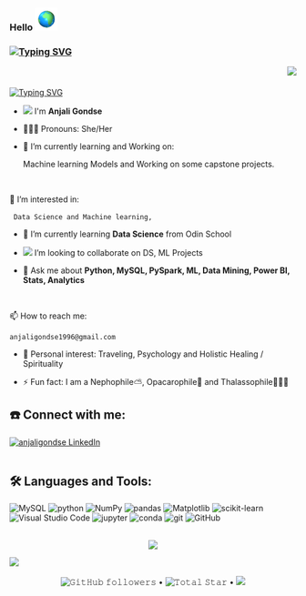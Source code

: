 ### **Hello** <img src="https://github.com/soopertramp/soopertramp/blob/main/globe-2.webp" width="40px">                          

### [![Typing SVG](https://readme-typing-svg.demolab.com?font=Fira+Code&duration=2000&pause=1000&color=1BD5F7&center=true&vCenter=true&repeat=false&width=435&lines=I'm+Anjali+Gondse+%F0%9F%91%8B)](https://git.io/typing-svg) <p align="right"> <img src="https://gifscenter.com/wp-content/uploads/2017/05/Indian%20Flag%20waving%20animation%20free%20download.gif" width="40px" />


[![Typing SVG](https://readme-typing-svg.demolab.com?font=Fira+Code&duration=3001&pause=1000&color=2DFAF1&background=C5D07500&center=true&vCenter=true&width=1001&height=104&lines=%7C+Providing+Data-Driven+Solutions+;+for+Business+Growth+%7C;%7C+Data+Science+%7C;+Python+%7C+SQL+%7CPower+BI+%7CPySpark%7C+ETL)](https://git.io/typing-svg)

- <img src="https://media.tenor.com/Wx9IEmZZXSoAAAAi/hi.gif" width="18px" /> I'm **Anjali Gondse**
  
  
- 👩🏾‍💻 Pronouns: She/Her
  
  
- 🔭 I’m currently learning and Working on:
     
     Machine learning Models and Working on some capstone projects.
  
  <br/> 
                                         
 👀 I’m interested in:
 
     Data Science and Machine learning, 
  
- 🌱 I’m currently learning **Data Science** from Odin School
 
  
- <img src="https://media.tenor.com/abZdiuXo7GYAAAAi/women-with-bunny-ears-joypixels.gif" width="20px"> I’m looking to collaborate on DS, ML Projects
  
  
- 💬 Ask me about **Python, MySQL, PySpark, ML, Data Mining, Power BI, Stats, Analytics** 
  
  <br/> 
 
 📫 How to reach me:
 
    anjaligondse1996@gmail.com
  
  
- 👀 Personal interest: Traveling, Psychology and Holistic Healing / Spirituality 
  
  
- ⚡ Fun fact: I am a Nephophile⛅, Opacarophile🌇 and Thalassophile🏄🏾‍♂️
  
 
## :phone: Connect with me:
 
<a href="https://www.linkedin.com/in/anjaligondse/" target="blank"><img align="center" src="https://upload.wikimedia.org/wikipedia/commons/b/b1/LinkedIn_Logo_2013_%282%29.svg" alt="anjaligondse LinkedIn" height="50" width="120" /></a> <br>
  <br>
</p>
  
## 🛠 Languages and Tools:
![MySQL](https://img.shields.io/badge/mysql-%2300f.svg?style=for-the-badge&logo=mysql&logoColor=white) 
![python](https://img.shields.io/badge/python%20-%2314354C.svg?&style=for-the-badge&logo=python&logoColor=white) 
![NumPy](https://img.shields.io/badge/numpy-%23013243.svg?style=for-the-badge&logo=numpy&logoColor=white) 
![pandas](https://img.shields.io/badge/pandas%20-%23150458.svg?&style=for-the-badge&logo=pandas&logoColor=white) 
![Matplotlib](https://img.shields.io/badge/Matplotlib-%23ffffff.svg?style=for-the-badge&logo=Matplotlib&logoColor=black) 
![scikit-learn](https://img.shields.io/badge/scikit--learn-%23F7931E.svg?style=for-the-badge&logo=scikit-learn&logoColor=white)
![Visual Studio Code](https://img.shields.io/badge/Visual%20Studio%20Code-0078d7.svg?style=for-the-badge&logo=visual-studio-code&logoColor=white)
![jupyter](https://img.shields.io/badge/Jupyter%20-%23F37626.svg?&style=for-the-badge&logo=Jupyter&logoColor=white) 
![conda](https://img.shields.io/badge/conda%20-%2342B029.svg?&style=for-the-badge&logo=anaconda&logoColor=white) 
![git](https://img.shields.io/badge/git%20-%23F05033.svg?&style=for-the-badge&logo=git&logoColor=black) 
![GitHub](https://img.shields.io/badge/github-%23121011.svg?style=for-the-badge&logo=github&logoColor=white)

 ##
  
 <p align="center"> <img align="center" src="https://github-readme-streak-stats.herokuapp.com/?user=anjaligondse&theme=dark&hide_border=true"/>

![](https://komarev.com/ghpvc/?username=anjaligondse&color=green&style=for-the-badge)  
  
  
</p>
  
<p align="center">
  <img src="https://img.shields.io/github/followers/anjaligondse?label=Followers&style=social" alt="𝙶𝚒𝚝𝙷𝚞𝚋 𝚏𝚘𝚕𝚕𝚘𝚠𝚎𝚛𝚜"> •
  <img src="https://img.shields.io/github/stars/anjaligondse?label=Stars" alt="𝚃𝚘𝚝𝚊𝚕 𝚂𝚝𝚊𝚛"> •
  <a href="https://github.com/sponsors/anjaligondse"><img src="https://img.shields.io/static/v1?label=Sponsor&message=%E2%9D%A4&logo=GitHub&color=%23fe8e86"/></a>
</p>

